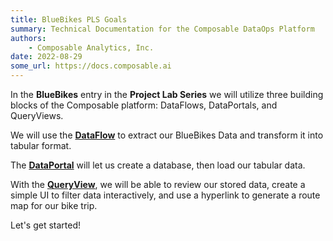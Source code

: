 ```yaml
---
title: BlueBikes PLS Goals
summary: Technical Documentation for the Composable DataOps Platform
authors:
    - Composable Analytics, Inc.
date: 2022-08-29
some_url: https://docs.composable.ai
---
```


In the **BlueBikes** entry in the **Project Lab Series** we will utilize three building blocks of the Composable platform: DataFlows, DataPortals, and QueryViews.  

We will use the **[DataFlow](../../DataFlows/01.Overview.md)** to extract our BlueBikes Data and transform it into tabular format.

The **[DataPortal](../../DataPortals/01.Overview.md)** will let us create a database, then load our tabular data.

With the **[QueryView](../../QueryViews/01.Overview.md)**, we will be able to review our stored data, create a simple UI to filter data interactively, and use a hyperlink to generate a route map for our bike trip.

Let's get started!